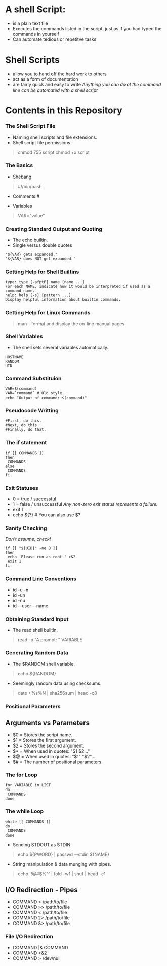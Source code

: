 # A shell Script:
- is a plain text file
- Executes the commands listed in the script, just as if you had typed the commands in yourself
- Can automate tedious or repetitve tasks
# Shell Scripts
- allow you to hand off the hard work to others
- act as a form of documentation
- are fairly quick and easy to write
*Anything you can do at the command line can be automated with a shell script*
# Contents in this Repository
### The Shell Script File
- Naming shell scripts and file extensions.
- Shell script file permissions.
> chmod 755 script
> chmod +x script

### The Basics
- Shebang
> #!/bin/bash

- Comments #

- Variables
> VAR="value"

### Creating Standard Output and Quoting
- The echo builtin.
- Single versus double quotes
```
"${VAR} gets expanded."
'${VAR} does NOT get expanded.'
```

### Getting Help for Shell Builtins
```
type: type [-afptP] name [name ...]
For each NAME, indicate how it would be interpreted if used as a command name.
help: help [-s] [pattern ...]
Display helpful information about builtin commands.
```

### Getting Help for Linux Commands
> man - format and display the on-line manual pages

### Shell Variables
- The shell sets several variables automatically.
```
HOSTNAME
RANDOM
UID
```

### Command Substituion
```
VAR=$(command)
VAR=`command` # Old style.
echo "Output of command: $(command)"
```

### Pseudocode Writting
```
#First, do this.
#Next, do this.
#Finally, do that.
```
### The if statement
```
if [[ COMMANDS ]]
then
 COMMANDS
else
 COMMANDS
fi
```


### Exit Statuses
- 0 = true / successful
- 1 = false / unsuccessful
_Any non-zero exit status represents a failure._
- exit 1
- echo ${?} # You can also use $?

### Sanity Checking
_Don't assume; check!_
```
if [[ "${UID}" -ne 0 ]]
then
 echo 'Please run as root.' >&2
 exit 1
fi
```

### Command Line Conventions
- id -u -n
- id -un
- id -nu
- id --user --name

### Obtaining Standard Input
- The read shell builtin.
> read -p "A prompt: " VARIABLE

### Generating Random Data
- The $RANDOM shell variable.
> echo ${RANDOM}

- Seemingly random data using checksums.
> date +%s%N | sha256sum | head -c8

### Positional Parameters
Arguments vs Parameters
---
* $0 = Stores the script name.
* $1 = Stores the first argument.
* $2 = Stores the second argument.
* $* = When used in quotes: "$1 $2..."
* $@ = When used in quotes: "$1" "$2"...
* $# = The number of positional parameters.

### The for Loop
```
for VARIABLE in LIST
do
 COMMANDS
done
```

### The while Loop
```
while [[ COMMANDS ]]
do
 COMMANDS
done
```

- Sending STDOUT as STDIN.
> echo ${PWORD} | passwd --stdin ${NAME}

- String manipulation & data munging with pipes.
> echo '!@#$%^' | fold -w1 | shuf | head -c1

I/O Redirection - Pipes
---
* COMMAND > /path/to/file
* COMMAND >> /path/to/file
* COMMAND < /path/to/file
* COMMAND 2> /path/to/file
* COMMAND &> /path/to/file

### File I/O Redirection
* COMMAND |& COMMAND
* COMMAND >&2
* COMMAND > /dev/null
